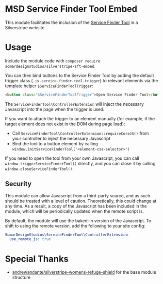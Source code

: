 # MSD Service Finder Tool Embed

This module facilitates the inclusion of the [Service Finder Tool](https://service-finder-tool.cloudfront.net) in a Silverstripe website.

# Usage

Include the module code with `composer require somardesignstudios/silverstripe-sft-embed`.

You can then bind buttons to the Service Finder Tool by adding the default trigger class (`.js-service-finder-tool-trigger`) to relevant elements via the template helper `$ServiceFinderToolTrigger`:

```html
<button class="$ServiceFinderToolTrigger">Open Service Finder Tool</button>
```

The `ServiceFinderTool\ControllerExtension` will inject the necessary Javascript into the page when the trigger is used.

If you want to attach the trigger to an element manually (for example, if the target element does not exist in the DOM during page load):

- Call `ServiceFinderTool\ControllerExtension::requireCoreJS()` from your controller to inject the necessary Javascript
- Bind the tool to a button element by calling `window.initServiceFinderTool('<element-css-selector>')`

If you need to open the tool from your own Javascript, you can call `window.triggerServiceFinderTool()` directly, and you can close it by calling `window.closeServiceFinderTool()`.

## Security

This module can allow Javascript from a third-party source, and as such should be treated with a level of caution. Theoretically, this could change at any time. As a result, a copy of the Javascript has been included in the module, which will be periodically updated when the remote script is.

By default, the module will use the baked-in version of the Javascript. To shift to using the remote version, add the following to your site config:

```yaml
SomarDesignStudios\ServiceFinderTool\ControllerExtension:
  use_remote_js: true
```

# Special Thanks

- [andrewandante/silverstripe-womens-refuge-shield](https://github.com/andrewandante/silverstripe-womens-refuge-shield) for the base module structure
